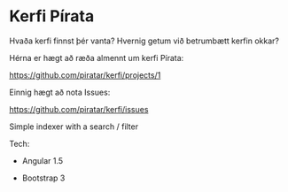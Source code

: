 # Kerfi Pírata


Hvaða kerfi finnst þér vanta? Hvernig getum við betrumbætt kerfin okkar?

Hérna er hægt að ræða almennt um kerfi Pírata: 

https://github.com/piratar/kerfi/projects/1

Einnig hægt að nota Issues: 

https://github.com/piratar/kerfi/issues


Simple indexer with a search / filter 


Tech:

 - Angular 1.5

 - Bootstrap 3
